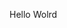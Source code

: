 Hello Wolrd













































































































































































































































































































































































































































































































































































































































































































































































































































































































































































































































































































































































































































































































































































































































































































































































































































































































































































































































































































































































































































